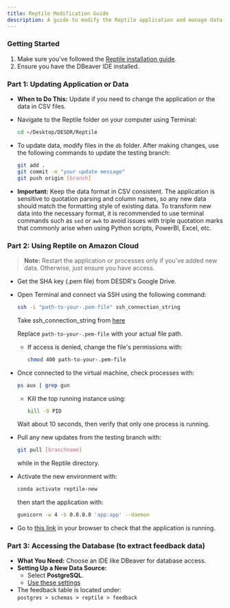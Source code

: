 ```yaml
---
title: Reptile Modification Guide
description: A guide to modify the Reptile application and manage data updates.
---
```


### Getting Started

1. Make sure you've followed the [Reptile installation guide](/desdr-documentation/reptile/installation).  
2. Ensure you have the DBeaver IDE installed.

### Part 1: Updating Application or Data

- **When to Do This:** Update if you need to change the application or the data in CSV files.  
- Navigate to the Reptile folder on your computer using Terminal:  

  ```bash
  cd ~/Desktop/DESDR/Reptile
  ```

- To update data, modify files in the `db` folder. After making changes, use the following commands to update the testing branch:  

  ```bash
  git add .
  git commit -m "your update message"
  git push origin [branch]
  ```

- **Important:** Keep the data format in CSV consistent. The application is sensitive to quotation parsing and column names, so any new data should match the formatting style of existing data. To transform new data into the necessary format, it is recommended to use terminal commands such as `sed` or `awk` to avoid issues with triple quotation marks that commonly arise when using Python scripts, PowerBI, Excel, etc.

### Part 2: Using Reptile on Amazon Cloud

> **Note:** Restart the application or processes only if you've added new data. Otherwise, just ensure you have access.

- Get the SHA key (.pem file) from DESDR's Google Drive.  
- Open Terminal and connect via SSH using the following command:  

  ```bash
  ssh -i "path-to-your-.pem-file" ssh_connection_string
  ```

  Take ssh_connection_string from [here](https://docs.google.com/document/d/1p6_Bz2I1a7JGNNEJCadDol7-bqreIs8KDZtnuaOG72w/edit#heading=h.v4z7rh7qpv0r)

  Replace `path-to-your-.pem-file` with your actual file path.
  - If access is denied, change the file's permissions with:

    ```bash
    chmod 400 path-to-your-.pem-file
    ```

- Once connected to the virtual machine, check processes with: 

  ```bash
  ps aux | grep gun
  ```  

  - Kill the top running instance using:  

    ```bash
    kill -9 PID
    ```  

  Wait about 10 seconds, then verify that only one process is running.  
- Pull any new updates from the testing branch with:  

  ```bash
  git pull [branchname]
  ```

  while in the Reptile directory.  
- Activate the new environment with: 

  ```bash
  conda activate reptile-new
  ```  

  then start the application with:  

  ```bash
  gunicorn -w 4 -b 0.0.0.0 'app:app' --daemon
  ```  

- Go to [this link](https://docs.google.com/document/d/1p6_Bz2I1a7JGNNEJCadDol7-bqreIs8KDZtnuaOG72w/edit#heading=h.u59bz6s86i5l) in your browser to check that the application is running.

### Part 3: Accessing the Database (to extract feedback data)

- **What You Need:** Choose an IDE like DBeaver for database access.  
- **Setting Up a New Data Source:**  
  - Select **PostgreSQL**.  
  - [Use these settings](https://docs.google.com/document/d/1p6_Bz2I1a7JGNNEJCadDol7-bqreIs8KDZtnuaOG72w/edit#heading=h.40bp3i63gtit)
- The feedback table is located under:  
  `postgres > schemas > reptile > feedback`